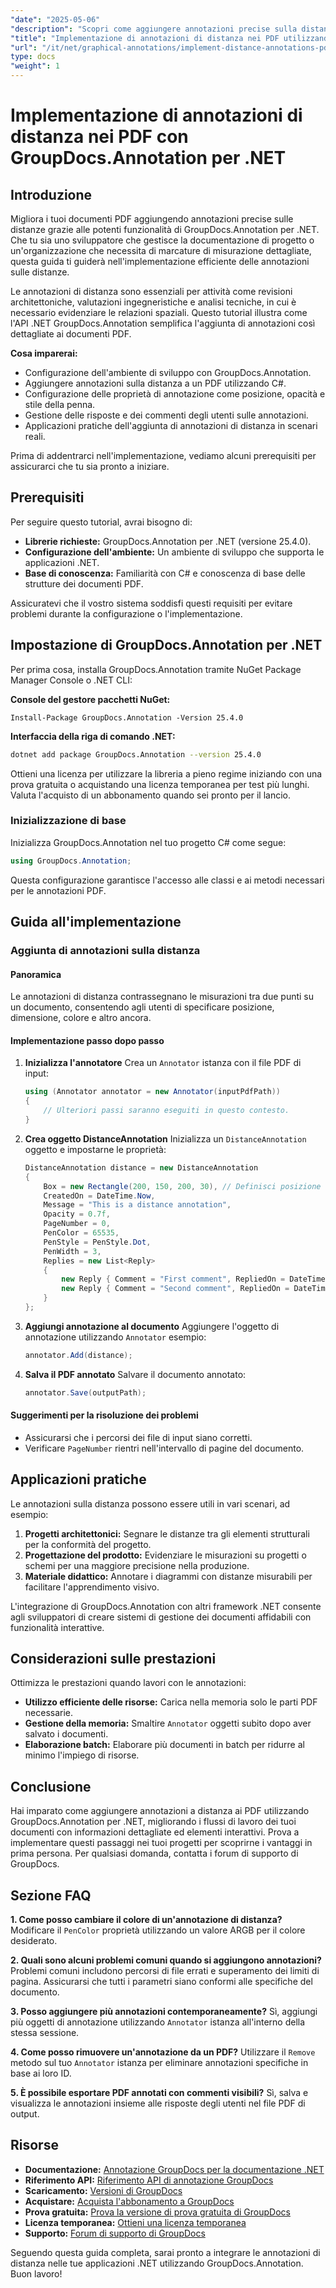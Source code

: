 ```yaml
---
"date": "2025-05-06"
"description": "Scopri come aggiungere annotazioni precise sulla distanza ai tuoi documenti PDF utilizzando GroupDocs.Annotation per .NET. Questa guida illustra installazione, configurazione e applicazioni pratiche."
"title": "Implementazione di annotazioni di distanza nei PDF utilizzando GroupDocs.Annotation per .NET"
"url": "/it/net/graphical-annotations/implement-distance-annotations-pdfs-groupdocs-dotnet/"
type: docs
"weight": 1
---
```


# Implementazione di annotazioni di distanza nei PDF con GroupDocs.Annotation per .NET

## Introduzione

Migliora i tuoi documenti PDF aggiungendo annotazioni precise sulle distanze grazie alle potenti funzionalità di GroupDocs.Annotation per .NET. Che tu sia uno sviluppatore che gestisce la documentazione di progetto o un'organizzazione che necessita di marcature di misurazione dettagliate, questa guida ti guiderà nell'implementazione efficiente delle annotazioni sulle distanze.

Le annotazioni di distanza sono essenziali per attività come revisioni architettoniche, valutazioni ingegneristiche e analisi tecniche, in cui è necessario evidenziare le relazioni spaziali. Questo tutorial illustra come l'API .NET GroupDocs.Annotation semplifica l'aggiunta di annotazioni così dettagliate ai documenti PDF.

**Cosa imparerai:**
- Configurazione dell'ambiente di sviluppo con GroupDocs.Annotation.
- Aggiungere annotazioni sulla distanza a un PDF utilizzando C#.
- Configurazione delle proprietà di annotazione come posizione, opacità e stile della penna.
- Gestione delle risposte e dei commenti degli utenti sulle annotazioni.
- Applicazioni pratiche dell'aggiunta di annotazioni di distanza in scenari reali.

Prima di addentrarci nell'implementazione, vediamo alcuni prerequisiti per assicurarci che tu sia pronto a iniziare.

## Prerequisiti

Per seguire questo tutorial, avrai bisogno di:
- **Librerie richieste:** GroupDocs.Annotation per .NET (versione 25.4.0).
- **Configurazione dell'ambiente:** Un ambiente di sviluppo che supporta le applicazioni .NET.
- **Base di conoscenza:** Familiarità con C# e conoscenza di base delle strutture dei documenti PDF.

Assicuratevi che il vostro sistema soddisfi questi requisiti per evitare problemi durante la configurazione o l'implementazione.

## Impostazione di GroupDocs.Annotation per .NET

Per prima cosa, installa GroupDocs.Annotation tramite NuGet Package Manager Console o .NET CLI:

**Console del gestore pacchetti NuGet:**
```shell
Install-Package GroupDocs.Annotation -Version 25.4.0
```

**Interfaccia della riga di comando .NET:**
```bash
dotnet add package GroupDocs.Annotation --version 25.4.0
```

Ottieni una licenza per utilizzare la libreria a pieno regime iniziando con una prova gratuita o acquistando una licenza temporanea per test più lunghi. Valuta l'acquisto di un abbonamento quando sei pronto per il lancio.

### Inizializzazione di base

Inizializza GroupDocs.Annotation nel tuo progetto C# come segue:
```csharp
using GroupDocs.Annotation;
```

Questa configurazione garantisce l'accesso alle classi e ai metodi necessari per le annotazioni PDF.

## Guida all'implementazione

### Aggiunta di annotazioni sulla distanza

#### Panoramica

Le annotazioni di distanza contrassegnano le misurazioni tra due punti su un documento, consentendo agli utenti di specificare posizione, dimensione, colore e altro ancora.

#### Implementazione passo dopo passo
1. **Inizializza l'annotatore**
   Crea un `Annotator` istanza con il file PDF di input:
   ```csharp
   using (Annotator annotator = new Annotator(inputPdfPath))
   {
       // Ulteriori passi saranno eseguiti in questo contesto.
   }
   ```
2. **Crea oggetto DistanceAnnotation**
   Inizializza un `DistanceAnnotation` oggetto e impostarne le proprietà:
   ```csharp
   DistanceAnnotation distance = new DistanceAnnotation
   {
       Box = new Rectangle(200, 150, 200, 30), // Definisci posizione e dimensione.
       CreatedOn = DateTime.Now,
       Message = "This is a distance annotation",
       Opacity = 0.7f,
       PageNumber = 0,
       PenColor = 65535,
       PenStyle = PenStyle.Dot,
       PenWidth = 3,
       Replies = new List<Reply>
       {
           new Reply { Comment = "First comment", RepliedOn = DateTime.Now },
           new Reply { Comment = "Second comment", RepliedOn = DateTime.Now }
       }
   };
   ```
3. **Aggiungi annotazione al documento**
   Aggiungere l'oggetto di annotazione utilizzando `Annotator` esempio:
   ```csharp
   annotator.Add(distance);
   ```
4. **Salva il PDF annotato**
   Salvare il documento annotato:
   ```csharp
   annotator.Save(outputPath);
   ```

#### Suggerimenti per la risoluzione dei problemi
- Assicurarsi che i percorsi dei file di input siano corretti.
- Verificare `PageNumber` rientri nell'intervallo di pagine del documento.

## Applicazioni pratiche

Le annotazioni sulla distanza possono essere utili in vari scenari, ad esempio:
1. **Progetti architettonici:** Segnare le distanze tra gli elementi strutturali per la conformità del progetto.
2. **Progettazione del prodotto:** Evidenziare le misurazioni su progetti o schemi per una maggiore precisione nella produzione.
3. **Materiale didattico:** Annotare i diagrammi con distanze misurabili per facilitare l'apprendimento visivo.

L'integrazione di GroupDocs.Annotation con altri framework .NET consente agli sviluppatori di creare sistemi di gestione dei documenti affidabili con funzionalità interattive.

## Considerazioni sulle prestazioni

Ottimizza le prestazioni quando lavori con le annotazioni:
- **Utilizzo efficiente delle risorse:** Carica nella memoria solo le parti PDF necessarie.
- **Gestione della memoria:** Smaltire `Annotator` oggetti subito dopo aver salvato i documenti.
- **Elaborazione batch:** Elaborare più documenti in batch per ridurre al minimo l'impiego di risorse.

## Conclusione

Hai imparato come aggiungere annotazioni a distanza ai PDF utilizzando GroupDocs.Annotation per .NET, migliorando i flussi di lavoro dei tuoi documenti con informazioni dettagliate ed elementi interattivi. Prova a implementare questi passaggi nei tuoi progetti per scoprirne i vantaggi in prima persona. Per qualsiasi domanda, contatta i forum di supporto di GroupDocs.

## Sezione FAQ

**1. Come posso cambiare il colore di un'annotazione di distanza?**
   Modificare il `PenColor` proprietà utilizzando un valore ARGB per il colore desiderato.

**2. Quali sono alcuni problemi comuni quando si aggiungono annotazioni?**
   Problemi comuni includono percorsi di file errati e superamento dei limiti di pagina. Assicurarsi che tutti i parametri siano conformi alle specifiche del documento.

**3. Posso aggiungere più annotazioni contemporaneamente?**
   Sì, aggiungi più oggetti di annotazione utilizzando `Annotator` istanza all'interno della stessa sessione.

**4. Come posso rimuovere un'annotazione da un PDF?**
   Utilizzare il `Remove` metodo sul tuo `Annotator` istanza per eliminare annotazioni specifiche in base ai loro ID.

**5. È possibile esportare PDF annotati con commenti visibili?**
   Sì, salva e visualizza le annotazioni insieme alle risposte degli utenti nel file PDF di output.

## Risorse
- **Documentazione:** [Annotazione GroupDocs per la documentazione .NET](https://docs.groupdocs.com/annotation/net/)
- **Riferimento API:** [Riferimento API di annotazione GroupDocs](https://reference.groupdocs.com/annotation/net/)
- **Scaricamento:** [Versioni di GroupDocs](https://releases.groupdocs.com/annotation/net/)
- **Acquistare:** [Acquista l'abbonamento a GroupDocs](https://purchase.groupdocs.com/buy)
- **Prova gratuita:** [Prova la versione di prova gratuita di GroupDocs](https://releases.groupdocs.com/annotation/net/)
- **Licenza temporanea:** [Ottieni una licenza temporanea](https://purchase.groupdocs.com/temporary-license/)
- **Supporto:** [Forum di supporto di GroupDocs](https://forum.groupdocs.com/c/annotation/) 

Seguendo questa guida completa, sarai pronto a integrare le annotazioni di distanza nelle tue applicazioni .NET utilizzando GroupDocs.Annotation. Buon lavoro!
